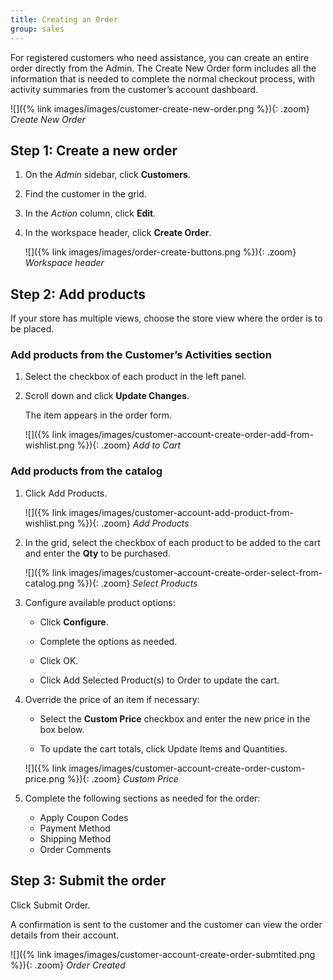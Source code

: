 ```yaml
---
title: Creating an Order
group: sales
---
```


For registered customers who need assistance, you can create an entire order directly from the Admin. The Create New Order form includes all the information that is needed to complete the normal checkout process, with activity summaries from the customer’s account dashboard.

![]({% link images/images/customer-create-new-order.png %}){: .zoom}
_Create New Order_

## Step 1: Create a new order

1. On the _Admin_ sidebar, click **Customers**.

1. Find the customer in the grid.

1. In the _Action_ column, click **Edit**.

1. In the workspace header, click **Create Order**.

   ![]({% link images/images/order-create-buttons.png %}){: .zoom}
   _Workspace header_

## Step 2: Add products

If your store has multiple views, choose the store view where the order is to be placed.

### Add products from the Customer’s Activities section

1. Select the checkbox of each product in the left panel.

1. Scroll down and click **Update Changes**.

   The item appears in the order form.

   ![]({% link images/images/customer-account-create-order-add-from-wishlist.png %}){: .zoom}
   _Add to Cart_

### Add products from the catalog

1. Click <span class="btn">Add Products</span>.

   ![]({% link images/images/customer-account-add-product-from-wishlist.png %}){: .zoom}
   _Add Products_

1. In the grid, select the checkbox of each product to be added to the cart and enter the **Qty** to be purchased.

   ![]({% link images/images/customer-account-create-order-select-from-catalog.png %}){: .zoom}
   _Select Products_

1. Configure available product options:

   - Click **Configure**.

   - Complete the options as needed.

   - Click <span class="btn">OK</span>.

   - Click <span class="btn">Add Selected Product(s) to Order</span> to update the cart.

1. Override the price of an item if necessary:

   - Select the **Custom Price** checkbox and enter the new price in the box below.

   - To update the cart totals, click <span class="btn">Update Items and Quantities</span>.

   ![]({% link images/images/customer-account-create-order-custom-price.png %}){: .zoom}
   _Custom Price_

1. Complete the following sections as needed for the order:

   - Apply Coupon Codes
   - Payment Method
   - Shipping Method
   - Order Comments

## Step 3: Submit the order

Click <span class="btn">Submit Order</span>.

A confirmation is sent to the customer and the customer can view the order details from their account.

![]({% link images/images/customer-account-create-order-submtited.png %}){: .zoom}
_Order Created_

